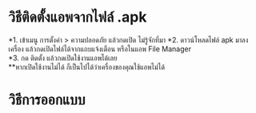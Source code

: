 # วิธีติดตั้งแอพจากไฟล์ .apk
*1. เข้าเมนู การตั้งค่า > ความปลอดภัย แล้วกดเปิด ไม่รู้จักที่มา
*2. ดาวน์โหลดไฟล์ apk มาลงเครื่อง แล้วกดเปิดไฟล์ได้จากแถบแจ้งเตือน หรือในแอพ File Manager\
*3. กด ติดตั้ง แล้วกดเปิดใช้งานแอพได้เลย\
**หากเปิดใช้งานไม่ได้ ก็เป็นไปได้ว่าเครื่องของคุณใช้แอพไม่ได้



# วิธีการออกแบบ
